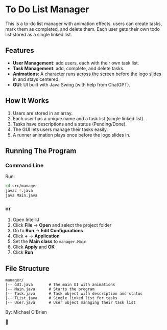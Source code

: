# To Do List Manager

This is a to-do list manager with animation effects. users can create tasks, mark them as completed, and delete them. Each user gets their own todo list stored as a single linked list.

## Features
- **User Management**: add users, each with their own task list.
- **Task Management**: add, complete, and delete tasks.
- **Animations**: A character runs across the screen before the logo slides in and stays centered.
- **GUI**: UI built with Java Swing (with help from ChatGPT).

## How It Works
1. Users are stored in an array.
2. Each user has a unique name and a task list (single linked list).
3. Tasks have descriptions and a status (Pending/Done).
4. The GUI lets users manage their tasks easily.
5. A runner animation plays once before the logo slides in.

## Running The Program
### Command Line
Run:
```bash
cd src/manager
javac *.java
java Main.java
```
### or

1. Open IntelliJ
2. Click **File** → **Open** and select the project folder
3. Go to **Run** → **Edit Configurations**
4. Click **+** → **Application**
5. Set the **Main class** to `manager.Main`
6. Click **Apply** and **OK**
7. Click **Run** 

## File Structure
```
manager/
|-- GUI.java       # The main UI with animations
|-- Main.java      # Starts the program
|-- Task.java      # Task object with description and status
|-- TList.java     # Single linked list for tasks
|-- User.java      # User object managing their task list
```

By: Michael O'Brien

🚀

